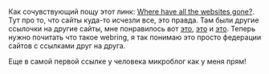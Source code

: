 ---
---
Как сочувствующий пощу этот линк: [Where have all the websites gone?](https://www.fromjason.xyz/p/notebook/where-have-all-the-websites-gone/#ps-aia). Тут про то, что сайты куда-то исчезли все, это правда.
Там были другие ссылочки на другие сайты, мне понравилось вот [это](https://cari.institute/aesthetics), [это](https://yesterweb.org/zine/) и [это](https://designmanifestos.org/).
Теперь нужно почитать что такое webring, я так понимаю это просто федерации сайтов с cсылками друг на друга.

Еще в самой первой ссылке у человека микроблог как у меня прям!